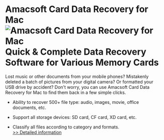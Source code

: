 # Amacsoft Card Data Recovery for Mac<br />![Amacsoft Card Data Recovery for Mac](https://mycommerce.akamaized.net/api/pimages/P300924609/BIG/300924609.PNG)<br />Quick & Complete Data Recovery Software for Various Memory Cards

Lost music or other documents from your mobile phones? Mistakenly deleted a batch of pictures from your digital camera? Or formatted your USB drive by accident? Don't worry, you can use Amacsoft Card Data Recovery for Mac to find them back in a few simple clicks.

* Ability to recover 500+ file type: audio, images, movie, office documents, etc.

* Support all storage devices: SD card, CF card, XD card, etc.

* Classify all files according to category and formats.<br />[>> Detailed information](https://secure.shareit.com/shareit/product.html?productid=300924609&affiliateid=200057808)